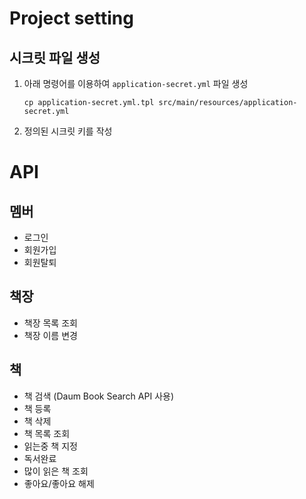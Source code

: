 # Project setting

## 시크릿 파일 생성

1. 아래 명령어를 이용하여 `application-secret.yml` 파일 생성
    ```shell
    cp application-secret.yml.tpl src/main/resources/application-secret.yml
    ```
2. 정의된 시크릿 키를 작성

# API
## 멤버
- 로그인
- 회원가입
- 회원탈퇴
## 책장
- 책장 목록 조회
- 책장 이름 변경
## 책
- 책 검색 (Daum Book Search API 사용)
- 책 등록
- 책 삭제
- 책 목록 조회
- 읽는중 책 지정
- 독서완료
- 많이 읽은 책 조회
- 좋아요/좋아요 해제
